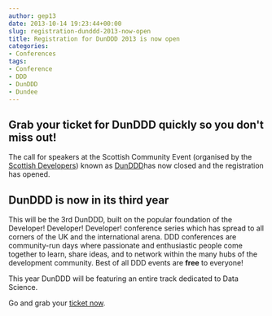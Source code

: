 ```yaml
---
author: gep13
date: 2013-10-14 19:23:44+00:00
slug: registration-dunddd-2013-now-open
title: Registration for DunDDD 2013 is now open
categories:
- Conferences
tags:
- Conference
- DDD
- DunDDD
- Dundee
---
```


## Grab your ticket for DunDDD quickly so you don't miss out!

The call for speakers at the Scottish Community Event (organised by the [Scottish Developers](http://scottishdevelopers.com/)) known as [DunDDD](http://dun.dddscotland.co.uk/speaker)has now closed and the registration has opened.

## DunDDD is now in its third year

This will be the 3rd DunDDD, built on the popular foundation of the Developer! Developer! Developer! conference series which has spread to all corners of the UK and the international arena.  DDD conferences are community-run days where passionate and enthusiastic people come together to learn, share ideas, and to network within the many hubs of the development community. Best of all DDD events are **free** to everyone!

This year DunDDD will be featuring an entire track dedicated to Data Science.

Go and grab your [ticket now](http://dun.dddscotland.co.uk/registration).
